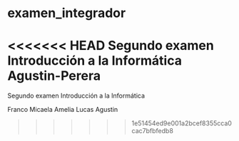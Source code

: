 # examen_integrador
<<<<<<< HEAD
Segundo examen Introducción a la Informática
Agustin-Perera 
=======
Segundo examen Introducción a la Informática 

Franco
Micaela
Amelia
Lucas
Agustin

>>>>>>> 1e51454ed9e001a2bcef8355cca0cac7bfbfedb8

